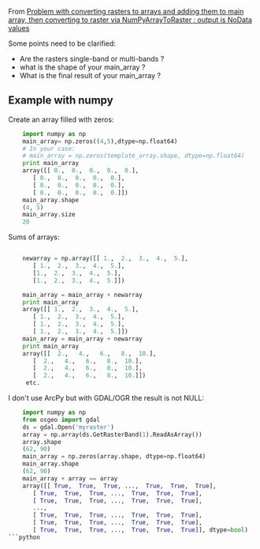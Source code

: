 From [Problem with converting rasters to arrays and adding them to main array, then converting to raster via NumPyArrayToRaster : output is NoData values](http://gis.stackexchange.com/questions/72336/problem-with-converting-rasters-to-arrays-and-adding-them-to-main-array-then-co)


 Some points need to be clarified:

 - Are the rasters single-band or multi-bands ?
 - what is the shape of your main_array ?
 - What is the final result of your main_array ?
 
Example with numpy 
-------------

Create an array filled with zeros:

```python
    import numpy as np
    main_array= np.zeros((4,5),dtype=np.float64) 
    # In your case:
    # main_array = np.zeros(template_array.shape, dtype=np.float64)
    print main_array
    array([[ 0.,  0.,  0.,  0.,  0.],
       [ 0.,  0.,  0.,  0.,  0.],
       [ 0.,  0.,  0.,  0.,  0.],
       [ 0.,  0.,  0.,  0.,  0.]])
    main_array.shape
    (4, 5)
    main_array.size
    20
```


Sums of arrays:

```python

    newarray = np.array([[ 1.,  2.,  3.,  4.,  5.],
       [ 1.,  2.,  3.,  4.,  5.],
       [1.,  2.,  3.,  4.,  5.],
       [1.,  2.,  3.,  4.,  5.]])

    main_array = main_array + newarray
    print main_array
    array([[ 1.,  2.,  3.,  4.,  5.],
       [ 1.,  2.,  3.,  4.,  5.],
       [ 1.,  2.,  3.,  4.,  5.],
       [ 1.,  2.,  3.,  4.,  5.]])
    main_array = main_array + newarray
    print main_array
    array([[  2.,   4.,   6.,   8.,  10.],
       [  2.,   4.,   6.,   8.,  10.],
       [  2.,   4.,   6.,   8.,  10.],
       [  2.,   4.,   6.,   8.,  10.]])
     etc.
```

I don't use ArcPy but with GDAL/OGR the result is not NULL:
```python
    import numpy as np
    from osgeo import gdal
    ds = gdal.Open('myraster')
    array = np.array(ds.GetRasterBand(1).ReadAsArray())
    array.shape
    (62, 90)
    main_array = np.zeros(array.shape, dtype=np.float64)
    main_array.shape
    (62, 90)
    main_array + array == array
    array([[ True,  True,  True, ...,  True,  True,  True],
       [ True,  True,  True, ...,  True,  True,  True],
       [ True,  True,  True, ...,  True,  True,  True],
       ..., 
       [ True,  True,  True, ...,  True,  True,  True],
       [ True,  True,  True, ...,  True,  True,  True],
       [ True,  True,  True, ...,  True,  True,  True]], dtype=bool)
```python

    


